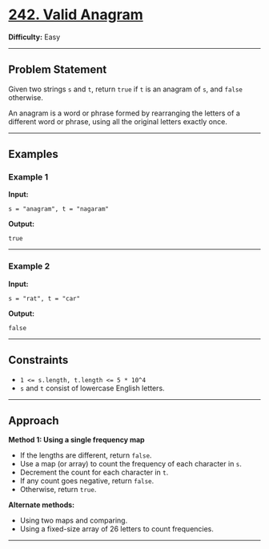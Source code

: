 # [242. Valid Anagram](https://leetcode.com/problems/valid-anagram/)

**Difficulty:** Easy

---

## Problem Statement

Given two strings `s` and `t`, return `true` if `t` is an anagram of `s`, and `false` otherwise.

An anagram is a word or phrase formed by rearranging the letters of a different word or phrase, using all the original letters exactly once.

---

## Examples

### Example 1

**Input:**
```
s = "anagram", t = "nagaram"
```
**Output:**
```
true
```

---

### Example 2

**Input:**
```
s = "rat", t = "car"
```
**Output:**
```
false
```

---

## Constraints

- `1 <= s.length, t.length <= 5 * 10^4`
- `s` and `t` consist of lowercase English letters.

---

## Approach

**Method 1: Using a single frequency map**

- If the lengths are different, return `false`.
- Use a map (or array) to count the frequency of each character in `s`.
- Decrement the count for each character in `t`.
- If any count goes negative, return `false`.
- Otherwise, return `true`.

**Alternate methods:**
- Using two maps and comparing.
- Using a fixed-size array of 26 letters to count frequencies.

---

